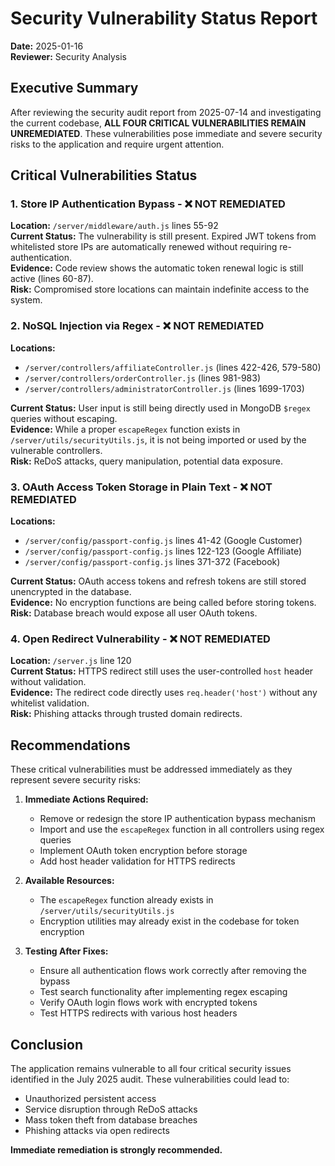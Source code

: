 # Security Vulnerability Status Report
**Date:** 2025-01-16  
**Reviewer:** Security Analysis  

## Executive Summary

After reviewing the security audit report from 2025-07-14 and investigating the current codebase, **ALL FOUR CRITICAL VULNERABILITIES REMAIN UNREMEDIATED**. These vulnerabilities pose immediate and severe security risks to the application and require urgent attention.

## Critical Vulnerabilities Status

### 1. Store IP Authentication Bypass - ❌ NOT REMEDIATED
**Location:** `/server/middleware/auth.js` lines 55-92  
**Current Status:** The vulnerability is still present. Expired JWT tokens from whitelisted store IPs are automatically renewed without requiring re-authentication.  
**Evidence:** Code review shows the automatic token renewal logic is still active (lines 60-87).  
**Risk:** Compromised store locations can maintain indefinite access to the system.

### 2. NoSQL Injection via Regex - ❌ NOT REMEDIATED
**Locations:** 
- `/server/controllers/affiliateController.js` (lines 422-426, 579-580)
- `/server/controllers/orderController.js` (lines 981-983)  
- `/server/controllers/administratorController.js` (lines 1699-1703)

**Current Status:** User input is still being directly used in MongoDB `$regex` queries without escaping.  
**Evidence:** While a proper `escapeRegex` function exists in `/server/utils/securityUtils.js`, it is not being imported or used by the vulnerable controllers.  
**Risk:** ReDoS attacks, query manipulation, potential data exposure.

### 3. OAuth Access Token Storage in Plain Text - ❌ NOT REMEDIATED
**Locations:**
- `/server/config/passport-config.js` lines 41-42 (Google Customer)
- `/server/config/passport-config.js` lines 122-123 (Google Affiliate)  
- `/server/config/passport-config.js` lines 371-372 (Facebook)

**Current Status:** OAuth access tokens and refresh tokens are still stored unencrypted in the database.  
**Evidence:** No encryption functions are being called before storing tokens.  
**Risk:** Database breach would expose all user OAuth tokens.

### 4. Open Redirect Vulnerability - ❌ NOT REMEDIATED
**Location:** `/server.js` line 120  
**Current Status:** HTTPS redirect still uses the user-controlled `host` header without validation.  
**Evidence:** The redirect code directly uses `req.header('host')` without any whitelist validation.  
**Risk:** Phishing attacks through trusted domain redirects.

## Recommendations

These critical vulnerabilities must be addressed immediately as they represent severe security risks:

1. **Immediate Actions Required:**
   - Remove or redesign the store IP authentication bypass mechanism
   - Import and use the `escapeRegex` function in all controllers using regex queries
   - Implement OAuth token encryption before storage
   - Add host header validation for HTTPS redirects

2. **Available Resources:**
   - The `escapeRegex` function already exists in `/server/utils/securityUtils.js`
   - Encryption utilities may already exist in the codebase for token encryption

3. **Testing After Fixes:**
   - Ensure all authentication flows work correctly after removing the bypass
   - Test search functionality after implementing regex escaping
   - Verify OAuth login flows work with encrypted tokens
   - Test HTTPS redirects with various host headers

## Conclusion

The application remains vulnerable to all four critical security issues identified in the July 2025 audit. These vulnerabilities could lead to:
- Unauthorized persistent access
- Service disruption through ReDoS attacks
- Mass token theft from database breaches
- Phishing attacks via open redirects

**Immediate remediation is strongly recommended.**